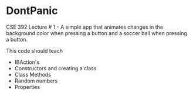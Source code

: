 DontPanic
=========

CSE 392 Lecture # 1 - A simple app that animates changes in the background color when 
pressing a button and a soccer ball when pressing a button.


This code should teach 
- IBAction's
- Constructors and creating a class
- Class Methods
- Random numbers
- Properties

